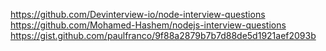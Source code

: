 https://github.com/Devinterview-io/node-interview-questions
https://github.com/Mohamed-Hashem/nodejs-interview-questions
https://gist.github.com/paulfranco/9f88a2879b7b7d88de5d1921aef2093b
